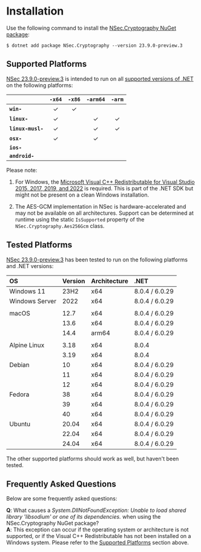# Installation

Use the following command to install the
[NSec.Cryptography NuGet package](https://www.nuget.org/packages/NSec.Cryptography/23.9.0-preview.3):

    $ dotnet add package NSec.Cryptography --version 23.9.0-preview.3


## Supported Platforms

[NSec 23.9.0-preview.3](https://www.nuget.org/packages/NSec.Cryptography/23.9.0-preview.3)
is intended to run on all
[supported versions of .NET](https://dotnet.microsoft.com/en-us/platform/support/policy/dotnet-core)
on the following platforms:

|                       | `-x64`   | `-x86`   | `-arm64` | `-arm`   |
|:----------------------|:--------:|:--------:|:--------:|:--------:|
| **`win-`**            | &check;  | &check;  |          |          |
| **`linux-`**          | &check;  |          | &check;  | &check;  |
| **`linux-musl-`**     | &check;  |          | &check;  | &check;  |
| **`osx-`**            | &check;  |          | &check;  |          |
| **`ios-`**            |          |          |          |          |
| **`android-`**        |          |          |          |          |


Please note:

1. For Windows, the
   [Microsoft Visual C++ Redistributable for Visual Studio 2015, 2017, 2019, and 2022](https://learn.microsoft.com/en-US/cpp/windows/latest-supported-vc-redist)
   is required. This is part of the .NET SDK but might not be present on a
   clean Windows installation.

2. The AES-GCM implementation in NSec is hardware-accelerated and may not be
   available on all architectures. Support can be determined at runtime using
   the static `IsSupported` property of the `NSec.Cryptography.Aes256Gcm` class.


## Tested Platforms

[NSec 23.9.0-preview.3](https://www.nuget.org/packages/NSec.Cryptography/23.9.0-preview.3)
has been tested to run on the following platforms and .NET versions:

| OS                   | Version  | Architecture  | .NET           |
|:-------------------- |:-------- |:------------- |:-------------- |
| Windows 11           | 23H2     | x64           | 8.0.4 / 6.0.29 |
| Windows Server       | 2022     | x64           | 8.0.4 / 6.0.29 |
|                      |          |               |                |
| macOS                | 12.7     | x64           | 8.0.4 / 6.0.29 |
|                      | 13.6     | x64           | 8.0.4 / 6.0.29 |
|                      | 14.4     | arm64         | 8.0.4 / 6.0.29 |
|                      |          |               |                |
| Alpine Linux         | 3.18     | x64           | 8.0.4          |
|                      | 3.19     | x64           | 8.0.4          |
| Debian               | 10       | x64           | 8.0.4 / 6.0.29 |
|                      | 11       | x64           | 8.0.4 / 6.0.29 |
|                      | 12       | x64           | 8.0.4 / 6.0.29 |
| Fedora               | 38       | x64           | 8.0.4 / 6.0.29 |
|                      | 39       | x64           | 8.0.4 / 6.0.29 |
|                      | 40       | x64           | 8.0.4 / 6.0.29 |
| Ubuntu               | 20.04    | x64           | 8.0.4 / 6.0.29 |
|                      | 22.04    | x64           | 8.0.4 / 6.0.29 |
|                      | 24.04    | x64           | 8.0.4 / 6.0.29 |

The other supported platforms should work as well, but haven't been tested.


## Frequently Asked Questions

Below are some frequently asked questions:

**Q**: What causes a *System.DllNotFoundException: Unable to load shared
library 'libsodium' or one of its dependencies.* when using the
NSec.Cryptography NuGet package?  
**A**: This exception can occur if the operating system or architecture is not
supported, or if the Visual C++ Redistributable has not been installed on a
Windows system. Please refer to the [Supported Platforms](#supported-platforms)
section above.
